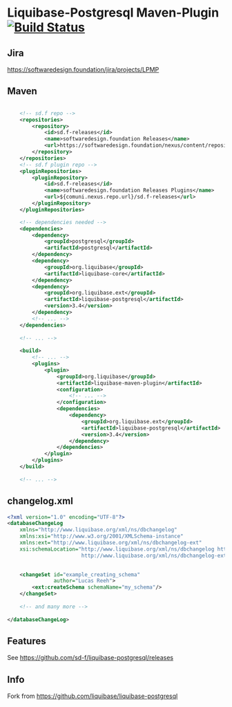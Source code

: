# Liquibase-Postgresql Maven-Plugin [![Build Status](https://softwaredesign.foundation/jenkins/buildStatus/icon?job=liquibase-postgresql-maven-plugin-build)](https://softwaredesign.foundation/jenkins/job/liquibase-postgresql-maven-plugin-build)

## Jira

https://softwaredesign.foundation/jira/projects/LPMP

## Maven

```xml

	<!-- sd.f repo -->
	<repositories>
        <repository>
            <id>sd.f-releases</id>
            <name>softwaredesign.foundation Releases</name>
            <url>https://softwaredesign.foundation/nexus/content/repositories/sd.f-releases</url>
        </repository>
    </repositories>
    <!-- sd.f plugin repo -->
    <pluginRepositories>
        <pluginRepository>
            <id>sd.f-releases</id>
            <name>softwaredesign.foundation Releases Plugins</name>
            <url>${comuni.nexus.repo.url}/sd.f-releases</url>
        </pluginRepository>
    </pluginRepositories>

    <!-- dependencies needed -->
	<dependencies>
        <dependency>
            <groupId>postgresql</groupId>
            <artifactId>postgresql</artifactId>
        </dependency>
		<dependency>
            <groupId>org.liquibase</groupId>
            <artifactId>liquibase-core</artifactId>
        </dependency>
        <dependency>
            <groupId>org.liquibase.ext</groupId>
            <artifactId>liquibase-postgresql</artifactId>
            <version>3.4</version>
        </dependency>
		<!-- ... -->
	</dependencies>
	
	<!-- ... -->
	
	<build>
	    <!-- ... -->
		<plugins>
            <plugin>
                <groupId>org.liquibase</groupId>
                <artifactId>liquibase-maven-plugin</artifactId>
                <configuration>
                    <!-- ... -->
                </configuration>
                <dependencies>
                    <dependency>
                        <groupId>org.liquibase.ext</groupId>
                        <artifactId>liquibase-postgresql</artifactId>
                        <version>3.4</version>
                    </dependency>
                </dependencies>
            </plugin>
        </plugins>
	</build>
	
	<!-- ... -->
```

## changelog.xml

```xml
<?xml version="1.0" encoding="UTF-8"?>
<databaseChangeLog
    xmlns="http://www.liquibase.org/xml/ns/dbchangelog"
    xmlns:xsi="http://www.w3.org/2001/XMLSchema-instance"
    xmlns:ext="http://www.liquibase.org/xml/ns/dbchangelog-ext"
    xsi:schemaLocation="http://www.liquibase.org/xml/ns/dbchangelog http://www.liquibase.org/xml/ns/dbchangelog/dbchangelog-3.4.xsd
                        http://www.liquibase.org/xml/ns/dbchangelog-ext https://softwaredesign.foundation/xsd/liquibase/dbchangelog-ext.xsd">

	
	<changeSet id="example_creating_schema"
               author="Lucas Reeh">
        <ext:createSchema schemaName="my_schema"/>
    </changeSet>
	
	<!-- and many more -->
	
</databaseChangeLog>
```

## Features

See https://github.com/sd-f/liquibase-postgresql/releases

## Info

Fork from https://github.com/liquibase/liquibase-postgresql